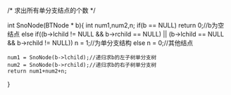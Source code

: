 /*
    求出所有单分支结点的个数
*/

int SnoNode(BTNode * b){
    int num1,num2,n;
    if(b == NULL)
         return 0;//b为空结点
    else if((b->lchild != NULL && b->rchild == NULL) || (b->lchild == NULL && b->rchild != NULL))
        n = 1;//为单分支结构
    else
        n = 0;//其他结点
        
    num1 = SnoNode(b->lchild);//递归求b的左子树单分支树
    num2 = SnoNode(b->rchild);//递归求b的右子树单分支树
    return num1+num2+n;
}
